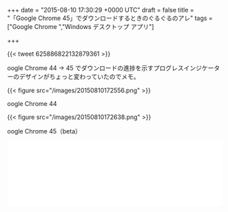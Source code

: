 
+++
date = "2015-08-10 17:30:29 +0000 UTC"
draft = false
title = "「Google Chrome 45」でダウンロードするときのぐるぐるのアレ"
tags = ["Google Chrome ","Windows デスクトップ アプリ"]

+++


{{< tweet 625886822132879361 >}}

oogle Chrome 44 → 45 でダウンロードの進捗を示すプログレスインジケーターのデザインがちょっと変わっていたのでメモ。

{{< figure src="/images/20150810172556.png"  >}}

oogle Chrome 44

{{< figure src="/images/20150810172638.png"  >}}

oogle Chrome 45（beta）<iframe src="//hatenablog-parts.com/embed?url=http%3A%2F%2Fwww.forest.impress.co.jp%2Fdocs%2Fnews%2F20150728_713758.html" title="「Google Chrome 45」がベータ版に。新しいJavaScriptの言語機能をサポート - 窓の杜" class="embed-card embed-webcard" scrolling="no" frameborder="0" style="display: block; width: 100%; height: 155px; max-width: 500px; margin: 10px 0px;"><a href="http://www.forest.impress.co.jp/docs/news/20150728_713758.html">「Google Chrome 45」がベータ版に。新しいJavaScriptの言語機能をサポート - 窓の杜</a></iframe>


